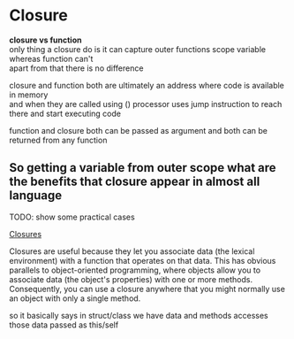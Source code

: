 # Closure

**closure vs function**  
only thing a closure do is it can capture outer functions scope variable whereas function can't   
apart from that there is no difference   

closure and function both are ultimately an address where code is available in memory  
and when they are called using () processor uses jump instruction to reach there and start executing code  

function and closure both can be passed as argument and both can be returned from any function  

## So getting a variable from outer scope what are the benefits that closure appear in almost all language

TODO: show some practical cases  

[Closures](https://developer.mozilla.org/en-US/docs/Web/JavaScript/Closures)  

Closures are useful because they let you associate data (the lexical environment) with a function that operates on that data. This has obvious parallels to  object-oriented programming, where objects allow you to associate data (the object's properties) with one or more methods.  
Consequently, you can use a closure anywhere that you might normally use an object with only a single method.  

so it basically says in struct/class we have data and methods accesses those data passed as this/self  
